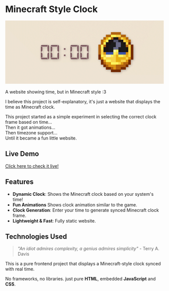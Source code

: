 # Minecraft Style Clock

![An animated banner showing a digital clock synced with Minecraft clock](banner.gif)



A website showing time, but in Minecraft style :3

I believe this project is self-explanatory, it's just a website that displays the time as Minecraft clock.

This project started as a simple experiment in selecting the correct clock frame based on time…  
Then it got animations…  
Then timezone support…  
Until it became a fun little website.

## Live Demo

[Click here to check it live!](https://mcclock.azizcloud.dev/)

## Features
- **Dynamic Clock**: Shows the Minecraft clock based on your system's time!
- **Fun Animations** Shows clock animation similar to the game.
- **Clock Generation**: Enter your time to generate synced Minecraft clock frame.
- **Lightweight & Fast**: Fully static website.


## Technologies Used

> *"An idiot admires complexity, a genius admires simplicity"* - Terry A. Davis

This is a pure frontend project that displays a Minecraft-style clock synced with real time.  

No frameworks, no libraries. just pure **HTML**, embedded **JavaScript** and **CSS**.

